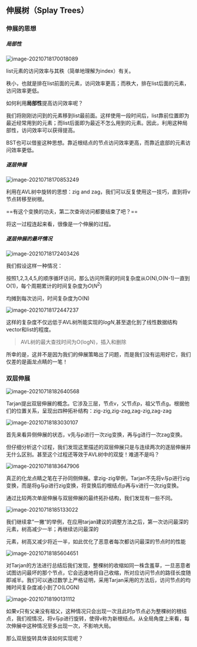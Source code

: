 ## 伸展树（Splay Trees）

### 伸展的思想

##### 局部性

![image-20210718170018089](伸展树.assets/image-20210718170018089.png)

list元素的访问效率与其秩（简单地理解为index）有关。

秩小，也就是排在list前面的元素，访问效率更高；而秩大，排在list后面的元素，访问效率更低。

如何利用**局部性**提高访问效率呢？

我们将刚刚访问到的元素移到list最前面。这样使用一段时间后，list靠前位置即为最近经常用到的元素；而list后面即为最近不怎么用到的元素。因此，利用这种局部性，访问效率可以获得提高。

BST也可以借鉴这种思想。靠近根结点的节点访问效率更高，而靠近底部的元素访问效率更低。

##### 逐层伸展

![image-20210718170853249](伸展树.assets/image-20210718170853249.png)

利用在AVL树中旋转的思想：zig and zag，我们可以反复使用这一技巧，直到将v节点转移至树根。

==有这个变换的功夫，第二次查询访问都要结束了吧？==

将这一过程连起来看，很像是一个伸展的过程。

##### 逐层伸展的最坏情况

![image-20210718172403426](伸展树.assets/image-20210718172403426.png)

我们假设这样一种情况：

按照1,2,3,4,5,的顺序循环访问，那么访问所需的时间复杂度从O(N),O(N-1)一直到O(1)，每个周期累计的时间复杂度为$O(N^2)$

均摊到每次访问，时间复杂度为O(N)

![image-20210718172447237](伸展树.assets/image-20210718172447237.png)

这样的复杂度不仅远低于AVL树所能实现的$logN$,甚至退化到了线性数据结构vector和list的程度。

> AVL树的最大查找时间为O(logN)，插入和删除

所幸的是，这并不是因为我们的伸展策略出了问题，而是我们没有运用好它，我们仅差的是画龙点睛的一笔！

### 双层伸展

![image-20210718182640568](伸展树.assets/image-20210718182640568.png)

Tarjan提出双层伸展的概念。它涉及三层，节点v，父节点p，祖父节点g。根据他们的位置关系，呈现出四种拓补结构：zig-zig,zig-zag,zag-zig,zag-zag

![image-20210718183030107](伸展树.assets/image-20210718183030107.png)

首先来看异侧伸展的状态，v先与p进行一次zig变换，再与g进行一次zag变换。

但仔细分析这个过程，我们发现这里描述的双层伸展只是与连续两次的逐层伸展并无什么区别。甚至这个过程还等效于AVL树中的双旋！难道不是吗？

![image-20210718183647906](伸展树.assets/image-20210718183647906.png)

真正的化龙点睛之笔在子孙同侧伸展。拿zig-zig举例，Tarjan不先将v与p进行zig变换，而是将g与p进行zig变换，将变换后的根结点p再与v进行一次zig变换。

通过比较两次单层伸展与双层伸展的最终拓扑结构，我们发现有一些不同。

![image-20210718185133022](伸展树.assets/image-20210718185133022.png)

我们继续拿”一撇“的举例，在应用tarjan建议的调整方法之后，第一次访问最深的元素，树高减少一半；再继续访问最深的

元素，树高又减少将近一半，如此优化了恶意者每次都访问最深的节点时的性能

![image-20210718185604651](伸展树.assets/image-20210718185604651.png)

对Tarjan的方法进行总结后我们发现，整棵树的收缩如同一株含羞草，一旦恶意者试图访问最坏的那个节点，它会迅速地将自己收缩，所对应访问节点的路径长度随即减半。我们可以通过数学上严格证明，采用Tarjan采用的方法后，访问节点的均摊时间复杂度减小到了O(LOGN)

![image-20210718190131112](伸展树.assets/image-20210718190131112.png)

如果v只有父亲没有祖父，这种情况只会出现一次且此时p节点必为整棵树的根结点，我们视情况，将v与p进行旋转，使得v称为新根结点。从全局角度上来看，每次伸展中这种情况至多出现一次，不影响大局。

那么双层旋转具体该如何实现呢？

